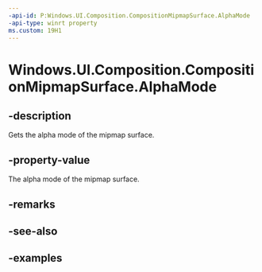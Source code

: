 ```yaml
---
-api-id: P:Windows.UI.Composition.CompositionMipmapSurface.AlphaMode
-api-type: winrt property
ms.custom: 19H1
---
```


<!-- Property syntax.
public DirectXAlphaMode AlphaMode { get; }
-->

# Windows.UI.Composition.CompositionMipmapSurface.AlphaMode

## -description

Gets the alpha mode of the mipmap surface.



## -property-value

The alpha mode of the mipmap surface.

## -remarks

## -see-also

## -examples

